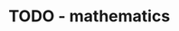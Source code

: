
<!-- ======================================================================= -->
# TODO - mathematics
